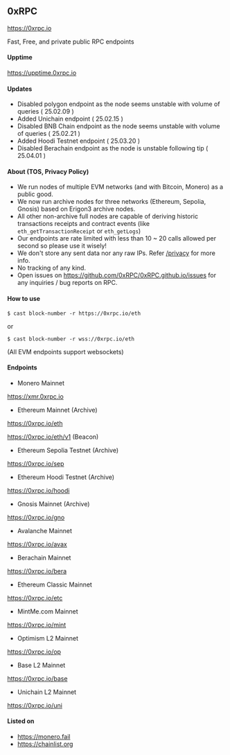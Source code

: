## 0xRPC

https://0xrpc.io

Fast, Free, and private public RPC endpoints

#### Upptime

https://upptime.0xrpc.io

#### Updates

- Disabled polygon endpoint as the node seems unstable with volume of queries ( 25.02.09 )
- Added Unichain endpoint ( 25.02.15 )
- Disabled BNB Chain endpoint as the node seems unstable with volume of queries ( 25.02.21 )
- Added Hoodi Testnet endpoint ( 25.03.20 )
- Disabled Berachain endpoint as the node is unstable following tip ( 25.04.01 )

#### About (TOS, Privacy Policy)

- We run nodes of multiple EVM networks (and with Bitcoin, Monero) as a public good.
- We now run archive nodes for three networks (Ethereum, Sepolia, Gnosis) based on Erigon3 archive nodes.
- All other non-archive full nodes are capable of deriving historic transactions receipts and contract events (like `eth_getTransactionReceipt` or `eth_getLogs`)
- Our endpoints are rate limited with less than 10 ~ 20 calls allowed per second so please use it wisely!
- We don't store any sent data nor any raw IPs. Refer [/privacy](/privacy) for more info.
- No tracking of any kind.
- Open issues on https://github.com/0xRPC/0xRPC.github.io/issues for any inquiries / bug reports on RPC.

#### How to use

`$ cast block-number -r https://0xrpc.io/eth`

or 

`$ cast block-number -r wss://0xrpc.io/eth`

(All EVM endpoints support websockets)

#### Endpoints

- Monero Mainnet

https://xmr.0xrpc.io

- Ethereum Mainnet (Archive)

https://0xrpc.io/eth

https://0xrpc.io/eth/v1 (Beacon)

- Ethereum Sepolia Testnet (Archive)

https://0xrpc.io/sep

- Ethereum Hoodi Testnet (Archive)

https://0xrpc.io/hoodi

- Gnosis Mainnet (Archive)

https://0xrpc.io/gno

- Avalanche Mainnet

https://0xrpc.io/avax

- Berachain Mainnet

https://0xrpc.io/bera

- Ethereum Classic Mainnet

https://0xrpc.io/etc

- MintMe.com Mainnet

https://0xrpc.io/mint

- Optimism L2 Mainnet

https://0xrpc.io/op

- Base L2 Mainnet

https://0xrpc.io/base

- Unichain L2 Mainnet

https://0xrpc.io/uni

#### Listed on

- https://monero.fail
- https://chainlist.org
